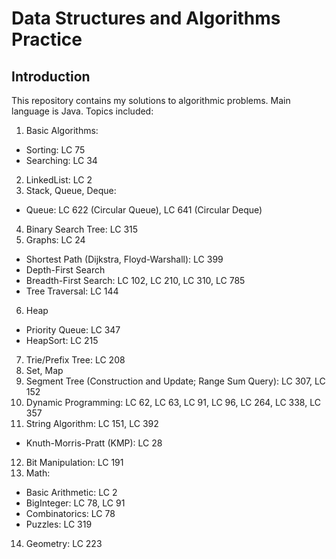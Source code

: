 # Data Structures and Algorithms Practice
## Introduction
This repository contains my solutions to algorithmic problems. Main language is Java. Topics included:
1. Basic Algorithms:
  * Sorting: LC 75
  * Searching: LC 34
2. LinkedList: LC 2
3. Stack, Queue, Deque:
  * Queue: LC 622 (Circular Queue), LC 641 (Circular Deque)
4. Binary Search Tree: LC 315
5. Graphs: LC 24
  * Shortest Path (Dijkstra, Floyd-Warshall): LC 399
  * Depth-First Search
  * Breadth-First Search: LC 102, LC 210, LC 310, LC 785
  * Tree Traversal: LC 144
6. Heap
  * Priority Queue: LC 347
  * HeapSort: LC 215
7. Trie/Prefix Tree: LC 208
8. Set, Map
9. Segment Tree (Construction and Update; Range Sum Query): LC 307, LC 152
10. Dynamic Programming: LC 62, LC 63, LC 91, LC 96, LC 264, LC 338, LC 357
11. String Algorithm: LC 151, LC 392
  * Knuth-Morris-Pratt (KMP): LC 28
12. Bit Manipulation: LC 191
13. Math:
  * Basic Arithmetic: LC 2
  * BigInteger: LC 78, LC 91
  * Combinatorics: LC 78
  * Puzzles: LC 319
14. Geometry: LC 223
